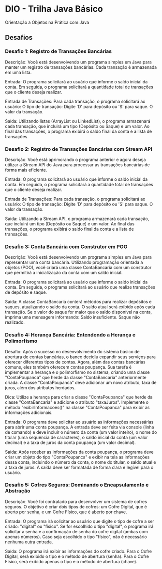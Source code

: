 # DIO - Trilha Java Básico

Orientação a Objetos na Prática com Java

## Desafios

### Desafio 1: Registro de Transações Bancárias

Descrição: Você está desenvolvendo um programa simples em Java para manter um registro de transações bancárias. Cada transação é armazenada em uma lista.

Entrada: 
O programa solicitará ao usuário que informe o saldo inicial da conta. 
Em seguida, o programa solicitará a quantidade total de transações que o cliente deseja realizar.

Entrada de Transações:
Para cada transação, o programa solicitará ao usuário:
O tipo de transação: Digite 'D' para depósito ou 'S' para saque.
O valor da transação.

Saída:
Utilizando listas (ArrayList ou LinkedList), o programa armazenará cada transação, que incluirá um tipo (Depósito ou Saque) e um valor.
Ao final das transações, o programa exibirá o saldo final da conta e a lista de transações.

### Desafio 2: Registro de Transações Bancárias com Stream API

Descrição:
Você está aprimorando o programa anterior e agora deseja utilizar a Stream API do Java para processar as transações bancárias de forma mais eficiente.

Entrada:
O programa solicitará ao usuário que informe o saldo inicial da conta.
Em seguida, o programa solicitará a quantidade total de transações que o cliente deseja realizar.

Entrada de Transações:
Para cada transação, o programa solicitará ao usuário:
O tipo de transação: Digite 'D' para depósito ou 'S' para saque.
O valor da transação.

Saída:
Utilizando a Stream API, o programa armazenará cada transação, que incluirá um tipo (Depósito ou Saque) e um valor.
Ao final das transações, o programa exibirá o saldo final da conta e a lista de transações.

### Desafio 3: Conta Bancária com Construtor em POO

Descrição:
Você está desenvolvendo um programa simples em Java para representar uma conta bancária. Utilizando programação orientada a objetos (POO), você criará uma classe ContaBancaria com um construtor que permitirá a inicialização da conta com um saldo inicial.

Entrada:
O programa solicitará ao usuário que informe o saldo inicial da conta.
Em seguida, o programa solicitará ao usuário que realize transações de depósito e saque.

Saída:
A classe ContaBancaria conterá métodos para realizar depósitos e saques, atualizando o saldo da conta.
O saldo atual será exibido após cada transação.
Se o valor do saque for maior que o saldo disponível na conta, imprima uma mensagem informando: Saldo insuficiente. Saque não realizado.

### Desafio 4: Herança Bancária: Entendendo a Herança e Polimorfismo

Desafio:
Após o sucesso no desenvolvimento do sistema básico de abertura de contas bancárias, o banco decidiu expandir seus serviços para oferecer diferentes tipos de contas. 
Agora, além das contas bancárias comuns, eles também oferecem contas poupança. Sua tarefa é implementar a herança e o polimorfismo no sistema, 
criando uma classe "ContaPoupanca" que herde da classe "ContaBancaria" anteriormente criada. A classe "ContaPoupanca" deve adicionar um novo atributo, taxa de juros, 
além dos atributos herdados.

Dica: Utilize a herança para criar a classe "ContaPoupanca" que herde da classe "ContaBancaria" e adicione o atributo "taxaJuros". 
Implemente o método "exibirInformacoes()" na classe "ContaPoupanca" para exibir as informações adicionais.

Entrada:
O programa deve solicitar ao usuário as informações necessárias para abrir uma conta poupança. A entrada deve ser feita via console (linha de comando) 
e deve incluir o número da conta (um valor inteiro), o nome do titular (uma sequência de caracteres), o saldo inicial da conta (um valor decimal) e a taxa de juros 
da conta poupança (um valor decimal).

Saída:
Após receber as informações da conta poupança, o programa deve criar um objeto do tipo "ContaPoupanca" e exibir na tela as informações dessa conta, 
incluindo o número da conta, o nome do titular, o saldo atual e a taxa de juros. A saída deve ser formatada de forma clara e legível para o usuário.

### Desafio 5: Cofres Seguros: Dominando o Encapsulamento e Abstração

Descrição:
Você foi contratado para desenvolver um sistema de cofres seguros. O objetivo é criar dois tipos de cofres: um Cofre Digital, que é aberto por senha, 
e um Cofre Físico, que é aberto por chave.

Entrada:
O programa irá solicitar ao usuário que digite o tipo de cofre a ser criado: "digital" ou "físico". Se for escolhido o tipo "digital", o programa irá solicitar 
a senha e a confirmação de senha do cofre digital (ambas com apenas números). Caso seja escolhido o tipo "físico", não é necessário nenhuma outra entrada.

Saída:
O programa irá exibir as informações do cofre criado. Para o Cofre Digital, será exibido o tipo e o método de abertura (senha). Para o Cofre Físico, será exibido 
apenas o tipo e o método de abertura (chave).

